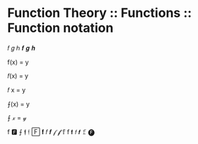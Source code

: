 # Function Theory :: Functions :: Function notation


𝑓 𝑔 ℎ
𝒇 𝒈 𝒉

f(x) = y

𝑓(x) = y

𝑓 x = y

⨍(x) = y

⨍ 𝓍 = 𝓎

f 🅵 ⨍ 𝖋 𝔣 🄵 𝐟 𝑓 𝒇 𝒻 𝓯 𝕗 𝖿 𝗳 𝘧 𝙛 𝚏 🅕
